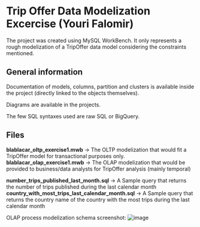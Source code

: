 # Trip Offer Data Modelization Excercise (Youri Falomir)

The project was created using MySQL WorkBench.
It only represents a rough modelization of a TripOffer data model considering the constraints mentioned.

## General information
Documentation of models, columns, partition and clusters is available inside the project (directly linked to the objects themselves).

Diagrams are available in the projects.

The few SQL syntaxes used are raw SQL or BigQuery.

## Files

**blablacar_oltp_exercise1.mwb** -> The OLTP modelization that would fit a TripOffer model for transactional purposes only.
**blablacar_olap_exercise1.mwb** -> The OLAP modelization that would be provided to business/data analysts for TripOffer analysis (mainly temporal)

**number_trips_published_last_month.sql** -> A Sample query that returns the number of trips published during the last calendar month
**country_with_most_trips_last_calendar_month.sql** -> A Sample query that returns the country name of the country with the most trips during the last calendar month

OLAP process modelization schema screenshot:
![image](https://github.com/yfalomir/trip_offer_data_modelization_exercise/assets/32449121/6df1afd2-61c2-4a0e-bc99-3f7147c8e3c2)
